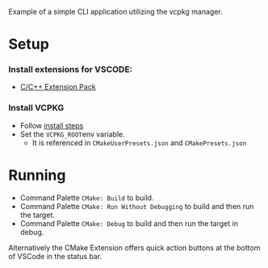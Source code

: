 Example of a simple CLI application utilizing the vcpkg manager.


# Setup
### Install extensions for VSCODE:
* [C/C++ Extension Pack](https://marketplace.visualstudio.com/items?itemName=ms-vscode.cpptools-extension-pack)

### Install VCPKG
* Follow [install steps](https://learn.microsoft.com/en-us/vcpkg/get_started/get-started?pivots=shell-cmd)
* Set the `VCPKG_ROOT`env variable.  
  * It is referenced in `CMakeUserPresets.json` and `CMakePresets.json`

# Running
* Command Palette `CMake: Build` to build.
* Command Palette `CMake: Run Without Debugging` to build and then run the target.
* Command Palette `CMake: Debug` to build and then run the target in debug.

Alternatively the CMake Extension offers quick action buttons at the bottom of VSCode in the status bar.